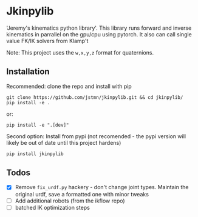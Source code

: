 # Jkinpylib

'Jeremy's kinematics python library'. This library runs forward and inverse kinematics in parrallel on the gpu/cpu using pytorch. It also can call single value FK/IK solvers from Klamp't

Note: This project uses the `w,x,y,z` format for quaternions.

## Installation

Recommended: clone the repo and install with pip
```
git clone https://github.com/jstmn/jkinpylib.git && cd jkinpylib/
pip install -e .

```
or:
```
pip install -e ".[dev]"
```

Second option: Install from pypi (not recomended - the pypi version will likely be out of date until this project hardens)
``` bash
pip install jkinpylib
```


## Todos
- [x] Remove `fix_urdf.py` hackery - don't change joint types. Maintain the original urdf, save a formatted one with minor tweaks
- [ ] Add additional robots (from the ikflow repo)
- [ ] batched IK optimization steps